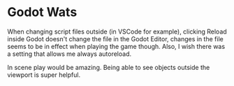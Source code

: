 # Godot Wats

When changing script files outside (in VSCode for example), clicking Reload
inside Godot doesn't change the file in the Godot Editor, changes in the file
seems to be in effect when playing the game though. Also, I wish there was a
setting that allows me always autoreload.

In scene play would be amazing. Being able to see objects outside the viewport is super helpful.

